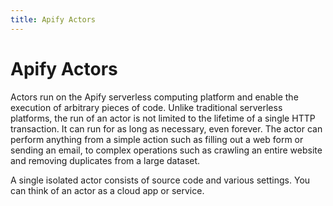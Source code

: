 ```yaml
---
title: Apify Actors
---
```


# Apify Actors

Actors run on the Apify serverless computing platform and enable the execution of arbitrary pieces of code. Unlike traditional serverless platforms, the run of an actor is not limited to the lifetime of a single HTTP transaction. It can run for as long as necessary, even forever. The actor can perform anything from a simple action such as filling out a web form or sending an email, to complex operations such as crawling an entire website and removing duplicates from a large dataset.

A single isolated actor consists of source code and various settings. You can think of an actor as a cloud app or service.
